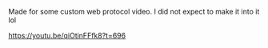 Made for some custom web protocol video. I did not expect to make it into it lol

https://youtu.be/qiOtinFFfk8?t=696
